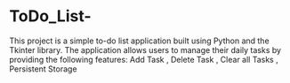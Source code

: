 # ToDo_List-
This project is a simple to-do list application built using Python and the Tkinter library. The application allows users to manage their daily tasks by providing the following features: Add Task , Delete Task , Clear all Tasks , Persistent Storage
